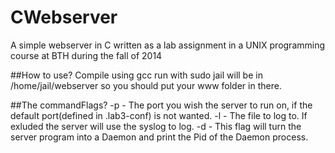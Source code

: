 CWebserver
==========

A simple webserver in C written as a lab assignment in a UNIX programming course at BTH during the fall of 2014


##How to use?
 Compile using gcc
 run with sudo
 jail will be in /home/jail/webserver so you should put your www folder in there. 

##The commandFlags?
 -p <port> - The port you wish the server to run on, if the default port(defined in .lab3-conf) is not wanted.
 -l <logfile> - The file to log to. If exluded the server will use the syslog to log.
 -d - This flag will turn the server program into a Daemon and print the Pid of the Daemon process.
